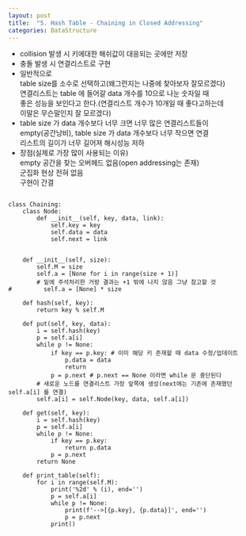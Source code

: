```yaml
---
layout: post
title:  "5. Hash Table - Chaining in Closed Addressing"
categories: DataStructure 
---
```

-   collision 발생 시 키에대한 해쉬값이 대응되는 곳에만 저장
-   충돌 발생 시 연결리스트로 구현
-   일반적으로  
    table size를 소수로 선택하고(왜그런지는 나중에 찾아보자 잘모르겠다)  
    연결리스트는 table 에 들어갈 data 개수를 10으로 나눈 숫자일 때  
    좋은 성능을 보인다고 한다.(연결리스트 개수가 10개일 때 좋다고하는데  
    이말은 무슨말인지 잘 모르겠다)
-   table size 가 data 개수보다 너무 크면 너무 많은 연결리스트들이  
    empty(공간낭비), table size 가 data 개수보다 너무 작으면 연결  
    리스트의 길이가 너무 길어져 해시성능 저하
-   장점(실제로 가장 많이 사용되는 이유)  
    empty 공간을 찾는 오버헤드 없음(open addressing는 존재)  
    군집화 현상 전혀 없음  
    구현이 간결

```

class Chaining:
    class Node:
        def __init__(self, key, data, link):
            self.key = key
            self.data = data
            self.next = link


    def __init__(self, size):
        self.M = size
        self.a = [None for i in range(size + 1)]
        # 밑에 주석처리한 거랑 결과는 +1 밖에 나지 않음 그냥 참고할 것
#         self.a = [None] * size 

    def hash(self, key):
        return key % self.M

    def put(self, key, data):
        i = self.hash(key)
        p = self.a[i]
        while p != None:
            if key == p.key: # 이미 해당 키 존재할 때 data 수정/업데이트
                p.data = data
                return
            p = p.next # p.next == None 이라면 while 문 중단된다
        # 새로운 노드를 연결리스트 가장 앞쪽에 생성(next에는 기존에 존재했던 self.a[i] 를 연결)
        self.a[i] = self.Node(key, data, self.a[i])

    def get(self, key):
        i = self.hash(key)
        p = self.a[i]
        while p != None:
            if key == p.key:
                return p.data
            p = p.next
        return None

    def print_table(self):
        for i in range(self.M):
            print('%2d' % (i), end='')
            p = self.a[i]
            while p != None:
                print(f'-->[{p.key}, {p.data}]', end='')
                p = p.next
            print()
```